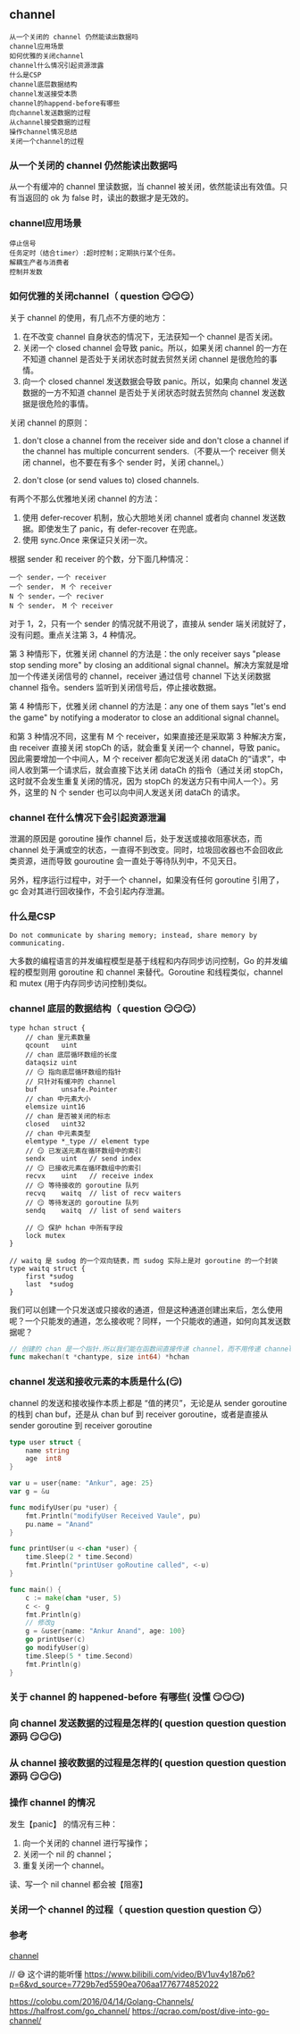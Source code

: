 ## channel

    从一个关闭的 channel 仍然能读出数据吗
    channel应用场景
    如何优雅的关闭channel
    channel什么情况引起资源泄露
    什么是CSP
    channel底层数据结构
    channel发送接受本质
    channel的happend-before有哪些
    向channel发送数据的过程
    从channel接受数据的过程
    操作channel情况总结
    关闭一个channel的过程

### 从一个关闭的 channel 仍然能读出数据吗

从一个有缓冲的 channel 里读数据，当 channel 被关闭，依然能读出有效值。只有当返回的 ok 为 false 时，读出的数据才是无效的。

### channel应用场景

    停止信号
    任务定时（结合timer）:超时控制；定期执行某个任务。
    解耦生产者与消费者
    控制并发数

### 如何优雅的关闭channel（ question  😏😏😏）

关于 channel 的使用，有几点不方便的地方：

1. 在不改变 channel 自身状态的情况下，无法获知一个 channel 是否关闭。
2. 关闭一个 closed channel 会导致 panic。所以，如果关闭 channel 的一方在不知道 channel 是否处于关闭状态时就去贸然关闭 channel 是很危险的事情。
3. 向一个 closed channel 发送数据会导致 panic。所以，如果向 channel 发送数据的一方不知道 channel 是否处于关闭状态时就去贸然向 channel 发送数据是很危险的事情。

关闭 channel 的原则：

1. don't close a channel from the receiver side and don't close a channel if the channel has multiple concurrent senders.（不要从一个 receiver 侧关闭 channel，也不要在有多个 sender 时，关闭 channel。）

2. don't close (or send values to) closed channels.


有两个不那么优雅地关闭 channel 的方法：

1. 使用 defer-recover 机制，放心大胆地关闭 channel 或者向 channel 发送数据。即使发生了 panic，有 defer-recover 在兜底。
2. 使用 sync.Once 来保证只关闭一次。

根据 sender 和 receiver 的个数，分下面几种情况：

    一个 sender，一个 receiver
    一个 sender， M 个 receiver
    N 个 sender，一个 reciver
    N 个 sender， M 个 receiver


对于 1，2，只有一个 sender 的情况就不用说了，直接从 sender 端关闭就好了，没有问题。重点关注第 3，4 种情况。

第 3 种情形下，优雅关闭 channel 的方法是：the only receiver says "please stop sending more" by closing an additional signal channel。解决方案就是增加一个传递关闭信号的 channel，receiver 通过信号 channel 下达关闭数据 channel 指令。senders 监听到关闭信号后，停止接收数据。

第 4 种情形下，优雅关闭 channel 的方法是：any one of them says "let's end the game" by notifying a moderator to close an additional signal channel。

和第 3 种情况不同，这里有 M 个 receiver，如果直接还是采取第 3 种解决方案，由 receiver 直接关闭 stopCh 的话，就会重复关闭一个 channel，导致 panic。因此需要增加一个中间人，M 个 receiver 都向它发送关闭 dataCh 的“请求”，中间人收到第一个请求后，就会直接下达关闭 dataCh 的指令（通过关闭 stopCh，这时就不会发生重复关闭的情况，因为 stopCh 的发送方只有中间人一个）。另外，这里的 N 个 sender 也可以向中间人发送关闭 dataCh 的请求。


### channel 在什么情况下会引起资源泄漏

泄漏的原因是 goroutine 操作 channel 后，处于发送或接收阻塞状态，而 channel 处于满或空的状态，一直得不到改变。同时，垃圾回收器也不会回收此类资源，进而导致 gouroutine 会一直处于等待队列中，不见天日。

另外，程序运行过程中，对于一个 channel，如果没有任何 goroutine 引用了，gc 会对其进行回收操作，不会引起内存泄漏。

### 什么是CSP

    Do not communicate by sharing memory; instead, share memory by communicating.

大多数的编程语言的并发编程模型是基于线程和内存同步访问控制，Go 的并发编程的模型则用 goroutine 和 channel 来替代。Goroutine 和线程类似，channel 和 mutex (用于内存同步访问控制)类似。

### channel 底层的数据结构（ question 😏😏😏）

```golang
type hchan struct {
    // chan 里元素数量
    qcount   uint
    // chan 底层循环数组的长度
    dataqsiz uint
    // 😏 指向底层循环数组的指针
    // 只针对有缓冲的 channel
    buf      unsafe.Pointer
    // chan 中元素大小
    elemsize uint16
    // chan 是否被关闭的标志
    closed   uint32
    // chan 中元素类型
    elemtype *_type // element type
    // 😏 已发送元素在循环数组中的索引
    sendx    uint   // send index
    // 😏 已接收元素在循环数组中的索引
    recvx    uint   // receive index
    // 😏 等待接收的 goroutine 队列
    recvq    waitq  // list of recv waiters
    // 😏 等待发送的 goroutine 队列
    sendq    waitq  // list of send waiters

    // 😏 保护 hchan 中所有字段
    lock mutex
}

// waitq 是 sudog 的一个双向链表，而 sudog 实际上是对 goroutine 的一个封装
type waitq struct {
    first *sudog
    last  *sudog
}
```


我们可以创建一个只发送或只接收的通道，但是这种通道创建出来后，怎么使用呢？一个只能发的通道，怎么接收呢？同样，一个只能收的通道，如何向其发送数据呢？

```go
// 创建的 chan 是一个指针.所以我们能在函数间直接传递 channel，而不用传递 channel 的指针。
func makechan(t *chantype, size int64) *hchan
```

### channel 发送和接收元素的本质是什么(😏)

channel 的发送和接收操作本质上都是 “值的拷贝”，无论是从 sender goroutine 的栈到 chan buf，还是从 chan buf 到 receiver goroutine，或者是直接从 sender goroutine 到 receiver goroutine

```go
type user struct {
	name string
	age  int8
}

var u = user{name: "Ankur", age: 25}
var g = &u

func modifyUser(pu *user) {
	fmt.Println("modifyUser Received Vaule", pu)
	pu.name = "Anand"
}

func printUser(u <-chan *user) {
	time.Sleep(2 * time.Second)
	fmt.Println("printUser goRoutine called", <-u)
}

func main() {
	c := make(chan *user, 5)
	c <- g
	fmt.Println(g)
	// 修改g
	g = &user{name: "Ankur Anand", age: 100}
	go printUser(c)
	go modifyUser(g)
	time.Sleep(5 * time.Second)
	fmt.Println(g)
}
```

### 关于 channel 的 happened-before 有哪些( 没懂 😏😏😏)

### 向 channel 发送数据的过程是怎样的( question question question  源码 😏😏😏)

### 从 channel 接收数据的过程是怎样的( question question question 源码 😏😏😏)

### 操作 channel 的情况

发生【panic】 的情况有三种：

1. 向一个关闭的 channel 进行写操作；
2. 关闭一个 nil 的 channel；
3. 重复关闭一个 channel。


读、写一个 nil channel 都会被【阻塞】

### 关闭一个 channel 的过程（ question question question 😏）



### 参考

[channel](https://qcrao91.gitbook.io/go/channel)

// 😅 这个讲的能听懂
https://www.bilibili.com/video/BV1uv4y187p6?p=6&vd_source=7729b7ed5590ea706aa1776774852022

https://colobu.com/2016/04/14/Golang-Channels/
https://halfrost.com/go_channel/
https://qcrao.com/post/dive-into-go-channel/